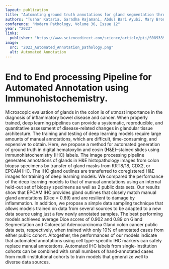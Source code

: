 ```yaml
---
layout: publication
title: "Automating ground truth annotations for gland segmentation through immunohistochemistry"
authors: "Tushar Kataria, Saradha Rajamani, Abdul Bari Ayubi, Mary Bronner, Jolanta Jedrzkiewicz, Beatrice S Knudsen, Shireen Y Elhabian"
conference: "Modern Pathology, Volume 36, Issue 12"
year: "2023"
links: 
  publisher: "https://www.sciencedirect.com/science/article/pii/S0893395223002363"
image:
  src: "2023_Automated_Annotation_pathology.png"
  alt: Automated Annotation
---
```


# End to End processing Pipeline for Automated Annotation using Immunohistochemistry.

Microscopic evaluation of glands in the colon is of utmost importance in the diagnosis of inflammatory bowel disease and cancer. When properly trained, deep learning pipelines can provide a systematic, reproducible, and quantitative assessment of disease-related changes in glandular tissue architecture. The training and testing of deep learning models require large amounts of manual annotations, which are difficult, time-consuming, and expensive to obtain. Here, we propose a method for automated generation of ground truth in digital hematoxylin and eosin (H&E)–stained slides using immunohistochemistry (IHC) labels. The image processing pipeline generates annotations of glands in H&E histopathology images from colon biopsy specimens by transfer of gland masks from KRT8/18, CDX2, or EPCAM IHC. The IHC gland outlines are transferred to coregistered H&E images for training of deep learning models. We compared the performance of the deep learning models to that of manual annotations using an internal held-out set of biopsy specimens as well as 2 public data sets. Our results show that EPCAM IHC provides gland outlines that closely match manual gland annotations (Dice = 0.89) and are resilient to damage by inflammation. In addition, we propose a simple data sampling technique that allows models trained on data from several sources to be adapted to a new data source using just a few newly annotated samples. The best performing models achieved average Dice scores of 0.902 and 0.89 on Gland Segmentation and Colorectal Adenocarcinoma Gland colon cancer public data sets, respectively, when trained with only 10% of annotated cases from either public cohort. Altogether, the performances of our models indicate that automated annotations using cell type–specific IHC markers can safely replace manual annotations. Automated IHC labels from single-institution cohorts can be combined with small numbers of hand-annotated cases from multi-institutional cohorts to train models that generalize well to diverse data sources.
